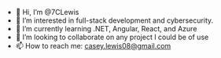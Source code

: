 - 👋 Hi, I’m @7CLewis
- 👀 I’m interested in full-stack development and cybersecurity.
- 🌱 I’m currently learning .NET, Angular, React, and Azure
- 💞️ I’m looking to collaborate on any project I could be of use
- 📫 How to reach me: casey.lewis08@gmail.com

<!---
7CLewis/7CLewis is a ✨ special ✨ repository because its `README.md` (this file) appears on your GitHub profile.
You can click the Preview link to take a look at your changes.
--->
